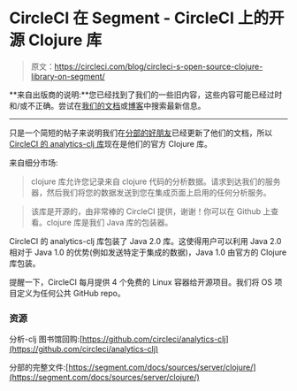 # CircleCI 在 Segment - CircleCI 上的开源 Clojure 库

> 原文：<https://circleci.com/blog/circleci-s-open-source-clojure-library-on-segment/>

**来自出版商的说明:**您已经找到了我们的一些旧内容，这些内容可能已经过时和/或不正确。尝试在[我们的文档](https://circleci.com/docs/)或[博客](https://circleci.com/blog/)中搜索最新信息。

* * *

只是一个简短的帖子来说明我们在[分部的](https://segment.com/)[好朋友](https://circleci.com/blog/continuous-integration-at-segment/)已经更新了他们的文档，所以 [CircleCI 的 analytics-clj 库](https://segment.com/docs/sources/server/clojure/)现在是他们的官方 Clojure 库。

来自细分市场:

> clojure 库允许您记录来自 clojure 代码的分析数据。请求到达我们的服务器，然后我们将您的数据发送到您在集成页面上启用的任何分析服务。

> 该库是开源的，由非常棒的 CircleCI 提供，谢谢！你可以在 Github 上查看。clojure 库是我们 Java 库的包装器。

CircleCI 的 analytics-clj 库包装了 Java 2.0 库。这使得用户可以利用 Java 2.0 相对于 Java 1.0 的优势(例如发送特定于集成的数据)，Java 1.0 由官方的 Clojure 库包装。

提醒一下，CircleCI 每月提供 4 个免费的 Linux 容器给开源项目。我们将 OS 项目定义为任何公共 GitHub repo。

### 资源

分析-clj 图书馆回购:[https://github.com/circleci/analytics-clj](https://github.com/circleci/analytics-clj)

分部的完整文件:[https://segment.com/docs/sources/server/clojure/](https://segment.com/docs/sources/server/clojure/)